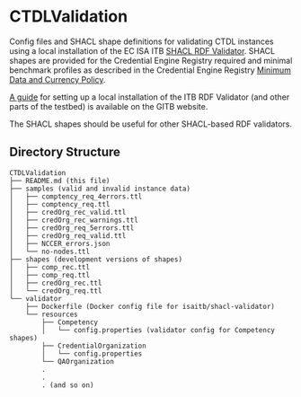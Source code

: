 # CTDLValidation
Config files and SHACL shape definitions for validating CTDL instances using a local installation of the EC ISA ITB [SHACL RDF Validator](https://www.itb.ec.europa.eu/shacl/any/upload). SHACL shapes are provided for the Credential Engine Registry required and minimal benchmark profiles as described in the Credential Engine Registry [Minimum Data and Currency Policy](https://credreg.com/registry/policy).

[A guide](https://www.itb.ec.europa.eu/docs/guides/latest/validatingRDF/index.html) for setting up a local installation of the ITB RDF Validator (and other parts of the testbed) is available on the GITB website.

The SHACL shapes should be useful for other SHACL-based RDF validators.

## Directory Structure
```
CTDLValidation
├── README.md (this file)
├── samples (valid and invalid instance data)
│   ├── comptency_req_4errors.ttl
│   ├── comptency_req.ttl
│   ├── credOrg_rec_valid.ttl
│   ├── credOrg_rec_warnings.ttl
│   ├── credOrg_req_5errors.ttl
│   ├── credOrg_req_valid.ttl
│   ├── NCCER_errors.json
│   └── no-nodes.ttl
├── shapes (development versions of shapes)
│   ├── comp_rec.ttl
│   ├── comp_req.ttl
│   ├── credOrg_rec.ttl
│   └── credOrg_req.ttl
└── validator
    ├── Dockerfile (Docker config file for isaitb/shacl-validator)
    └── resources
        ├── Competency
        │   └── config.properties (validator config for Competency shapes)
        ├── CredentialOrganization
        │   └── config.properties
        └── QAOrganization
        .
        .
        . (and so on)


```
